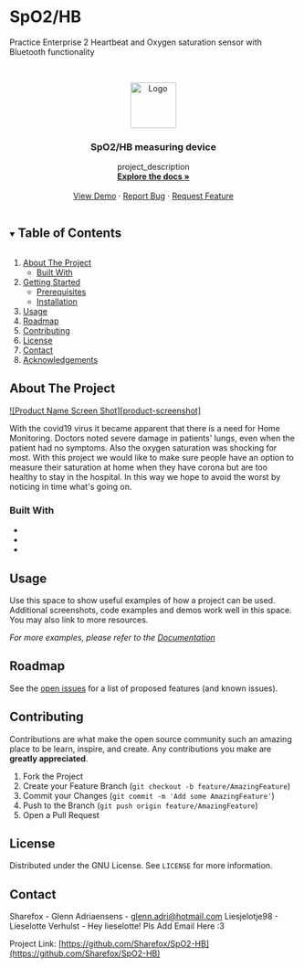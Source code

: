 # SpO2/HB

 Practice Enterprise 2 Heartbeat and Oxygen saturation sensor with Bluetooth functionality

 <br />
 <p align="center">
   <a href="https://github.com/Sharefox/SpO2-HB">
     <img src="images/logo.png" alt="Logo" width="80" height="80">
   </a>

   <h3 align="center">SpO2/HB measuring device</h3>

   <p align="center">
     project_description
     <br />
     <a href="https://github.com/github_username/repo_name"><strong>Explore the docs »</strong></a>
     <br />
     <br />
     <a href="https://github.com/github_username/repo_name">View Demo</a>
     ·
     <a href="https://github.com/github_username/repo_name/issues">Report Bug</a>
     ·
     <a href="https://github.com/github_username/repo_name/issues">Request Feature</a>
   </p>
 </p>



 <!-- TABLE OF CONTENTS -->
 <details open="open">
   <summary><h2 style="display: inline-block">Table of Contents</h2></summary>
   <ol>
     <li>
       <a href="#about-the-project">About The Project</a>
       <ul>
         <li><a href="#built-with">Built With</a></li>
       </ul>
     </li>
     <li>
       <a href="#getting-started">Getting Started</a>
       <ul>
         <li><a href="#prerequisites">Prerequisites</a></li>
         <li><a href="#installation">Installation</a></li>
       </ul>
     </li>
     <li><a href="#usage">Usage</a></li>
     <li><a href="#roadmap">Roadmap</a></li>
     <li><a href="#contributing">Contributing</a></li>
     <li><a href="#license">License</a></li>
     <li><a href="#contact">Contact</a></li>
     <li><a href="#acknowledgements">Acknowledgements</a></li>
   </ol>
 </details>



 <!-- ABOUT THE PROJECT -->
 ## About The Project

 [![Product Name Screen Shot][product-screenshot]](https://example.com)

 With the covid19 virus it became apparent that there is a need for Home Monitoring. Doctors noted severe damage in patients' lungs, even when the patient had no symptoms. Also the oxygen saturation was shocking for most.
 With this project we would like to make sure people have an option to measure their saturation at home when they have corona but are too healthy to stay in the hospital.
 In this way we hope to avoid the worst by noticing in time what's going on.

 ### Built With

 * []()
 * []()
 * []()



 <!-- USAGE EXAMPLES -->
 ## Usage

 Use this space to show useful examples of how a project can be used. Additional screenshots, code examples and demos work well in this space. You may also link to more resources.

 _For more examples, please refer to the [Documentation](https://example.com)_



 <!-- ROADMAP -->
 ## Roadmap

 See the [open issues](https://github.com/Sharefox/SpO2-HB/issues) for a list of proposed features (and known issues).



 <!-- CONTRIBUTING -->
 ## Contributing

 Contributions are what make the open source community such an amazing place to be learn, inspire, and create. Any contributions you make are **greatly appreciated**.

 1. Fork the Project
 2. Create your Feature Branch (`git checkout -b feature/AmazingFeature`)
 3. Commit your Changes (`git commit -m 'Add some AmazingFeature'`)
 4. Push to the Branch (`git push origin feature/AmazingFeature`)
 5. Open a Pull Request



 <!-- LICENSE -->
 ## License

 Distributed under the GNU License. See `LICENSE` for more information.



 <!-- CONTACT -->
 ## Contact

 Sharefox - Glenn Adriaensens - glenn.adri@hotmail.com
 Liesjelotje98 - Lieselotte Verhulst - Hey lieselotte! Pls Add Email Here :3

 Project Link: [https://github.com/Sharefox/SpO2-HB](https://github.com/Sharefox/SpO2-HB)
